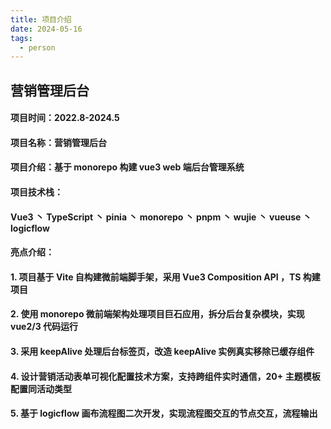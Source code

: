 ```yaml
---
title: 项目介绍
date: 2024-05-16
tags:
  - person
---
```


## 营销管理后台

#### 项目时间：2022.8-2024.5

#### 项目名称：营销管理后台

<!-- #### 担任岗位：前端项目负责人 -->

#### 项目介绍：基于 monorepo 构建 vue3 web 端后台管理系统

#### 项目技术栈：

#### Vue3 丶 TypeScript 丶 pinia 丶 monorepo 丶 pnpm 丶 wujie 丶 vueuse 丶 logicflow

#### 亮点介绍：

#### 1. 项目基于 Vite 自构建微前端脚手架，采用 Vue3 Composition API ，TS 构建项目

#### 2. 使用 monorepo 微前端架构处理项目巨石应用，拆分后台复杂模块，实现 vue2/3 代码运行

#### 3. 采用 keepAlive 处理后台标签页，改造 keepAlive 实例真实移除已缓存组件

#### 4. 设计营销活动表单可视化配置技术方案，支持跨组件实时通信，20+ 主题模板配置同活动类型

#### 5. 基于 logicflow 画布流程图二次开发，实现流程图交互的节点交互，流程输出
